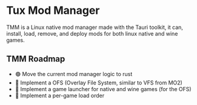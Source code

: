 # Tux Mod Manager
TMM is a Linux native mod manager made with the Tauri toolkit, it can, install, load, remove, and deploy mods for both linux native and wine games.

## TMM Roadmap
 - 🟢 Move the current mod manager logic to rust
 - 🔴 Implement a OFS (Overlay File System, similar to VFS from MO2)
 - 🔴 Implement a game launcher for native and wine games (for the OFS)
 - 🔴 Implement a per-game load order
